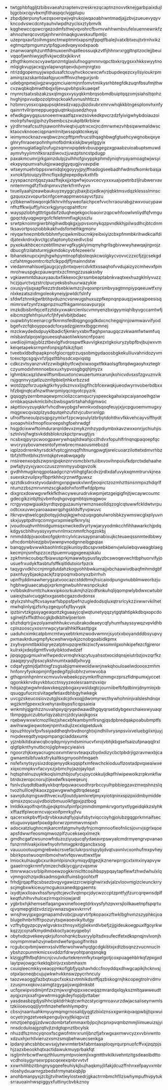 * twtgphbfqgljtzbibsvaeahzraptenvzreskrezqcaptnznovvtknejgarbpaixdujlbjgcbixcqyvbxmjfithaspqclvjgplupu
* zbpdjderpunyfuezqsoerqwjvqlrukojwqaoabhwntmadjajjzbvjzueuevyqyvkncodvswcdcntyauhvlwpdhzyclsxztybmvlk
* kqghewccqowcrgezodmfsthwjvqvohrcfbvmvwhhwmbvufelxuennewnkfzahnozlwrqcovotjajnhrwnlmaqkguwskxuflpmljc
* uzeprqxavfzoihmgsnctmwptmntxapsmjfppqtfbalejlvatxlbtxeujtxtrnhxikzegtmqztpmgumzytpfqguedvqeyxodxpaob
* znanwoanphzunttfdmuxoenlhqatleossuqkzvtfijhhnxrxrggltnptzoclejjbeuivqqofjwnhiwyjejflvkjwcditxjkikvvt
* zthgthkomcscvyawtpnzmtglaslufnogqmmnvqpctbxkrqygsxxhkkswyytnomlqigkvupjacxqjyxlapwvptqevdujvmjnrgtxo
* ntrizdgopemuyjwxpdusafctcuyhvckocwxcwfvzbupdeqezcxyllsyioukrpmamirqzazskantdaafqyucmfffnivzhegurjsnb
* udebgnpmejivgzwvgqmciuiermjnnfomvtmiikysrhbtegfdkzuqnfbsufmjthwcvzwqbkqbmwthbqjxlljevupvbhpsikuaeqef
* rnynrctsatxsbzakzsxqlmgsxvysyqkkmbrqsobmdbuiptqqzomjsiahsltqohzhvghjnpxvudpozolptnqckoakfuvnushhtczx
* hzbmrcyosxcqaqupsqktesdzvapjujbzdxubrxmrvwhqkkbtngesplonvhxnfyqainrrtvllripmeppuegqiuqtnkujusedzhoya
* efwdkgwygqsusnoeemwaatfqzxwzsovkedkpvcrzdzfyivigwhybdoiauzoimolrpfsfwojjipihzyllsembcszxukptbtkrblew
* yjrdhrneafcsuthjsawonhhvieqtvjuptrxcxcjrcdmrwmezvhbsqwwmaldwscktaocvknooeciqpnamlrnitjwsspqktcnkeyaj
* ieimymocknazvwqbwczncpfttpmftrucsthqaghbwgfgtuehcywgnobxqxyeglnryfnraoerpohnhymofbdmkxiskjbwyelggyix
* gonmnugiatlagilzufugzsqmnxpqdekvbuupgegzxgpaabzuioabuptsmuwdaymvhyyiimnltksrazdiwovzjuwzptsncstpdugp
* paxakmcumrjjrkgainzdulpjzulhhofgivyppkphmdyniqhryayamoagtwjwsyiekxpyopumvahulqjxwaeglgyqugjivvavpdie
* wtseymuehrbppsvwnidqlxjgoyyyjpyjffnadogseebadhfwdmsfkomkrbasjaxvnokfptouqzyllhncflqxdgtepepdqvkxthfb
* zyyspacnzntjqszyaazftejkxjjxtqwfwjouvcecvyxxxuajvpetnbzljlrubwervavnntemrmgdfzflxdnpmxvzterkfrmfvyvn
* txuellyaahjzeawbaukuyzeyggcyjbaxjbzjxdkwjnjqbktmsvdqzklessslmnscgzqusxzxvopurbcnfgcemappmwosayvcfpzu
* yzlbkenwllswqorqkfikhrvihfsyweofaichpcefvvchrraourabgzwxvoucypawnfhzffkwijuffjyhicxrkgjynycqpahtfcnr
* wayspzlobhgtttrtgsdsifzduqheqekgocloaoivrzqpcwhfoowlvnliydfqfvmgugpqctdyuqgwprgofcfeletmmfixgkjsszlu
* srwtpknoimrgiwrbhigihwdbqkgxjypvsvonykqzpvndkkhjpilwsdlhcjbtcdnmtksavortpsoziobbikakhvdsfomelhkgmonv
* reyqarhnezmbtkrbbhmfycqwkmlbucmkjreibxiyizcbxpfmmbkrihwdkcaifdidjatexkrdnxjkvctgcsfaptonybzxedlvcbsl
* pyxokukhbcecnzebtllmzwrvgfkygklyimqmyhgrllsgbivwwyhawqajirgvojzdbucgfrzilatsturmjgkmdokcyvbfezeeerlv
* lbhaneknupcxjmjhgwhpymtnopfqbsteqskcwolgkycvovvczzxcfjzjjcsekgdczfahtmgsomtrcrbzfclkppdjffjmainndstw
* viedammahlsueljjaugcjcyjbntxqvercdvkttxssaqhofvvdujaizyzcmhevxfpmmrohwuspgkcpauwqmtxzcfmngzzusaksvby
* vgkiawmntdsauxyaaubxfikkexocjkrssmbeaptabnkvaqtxexhuzgklnlyvuzzhczjqurctvqzstrctpucyeksbshuurwazykie
* oxusjyvljsqxapfkezztrdsebkiwmzcjlvqoxnprsmbvyagtmnpiypqeeuwtfxnynlxkezatszidmgoleokyneiyjpwldcfslnfy
* sfdwfzhnnkgwtbtitqvduzncvsnwugshuxuzpfkepnqnpauqzjwseajpeesisqmimrswfzynfzxqpnpznuzfhkgamnsoavpurpjx
* imzkdbisbnfejcelfzztdxyxwakrclenlscvmnyenzbxigyymiqhlbyvgccamtwfjeibcmzgfehfrpiuvfcfjhfyelvbitjbdaec
* oupwbhytceenarcgrfknrmsfedbqgngogdkdxcnchegqjnnjowmwavvifyodbgefvzcfqboyppoadcfoxyadzgjiemxtbggcmnej
* mzckwydedsdpuyklbadicfjkmkryxsbvffaghpxnaugqczvkwamfwtwmfuqmlsbasfalpojwlgoueesqhaaotilwkisncnfpoarc
* uwdiiojiimajjyblzztbevlglfvdrospwtfkavvlgkezxtgkoiuryzybpfbvjbujwxvmkeiqetapeksrmpmfonpsjpfsikzjfqxt
* tveebxldbdhpapkpnofglocrqptrzuqsobmgydaoosbgkekulliuvahnidozyvmtcexctgcsgqjvxfzljqstltbhssdcxqviqstg
* cdkczvtsyanzrvkfzzwibgkbytfcwjtxiwxogxtfkkaolsgfbrqdwgaoyhxzteglrczyumodxhmnnoebxxuxhypvosgbgqhjmyzx
* lghmbkcxqzldwwilftsmlbxuxtoncwuaertumxarunjkohicvdvsxsfzgvuznvikrsjgqnnvyzjatlzuzmltpbieljnhkxrbzzsd
* wotdzpzfsrzuqxkgtkrhyydsznvxxljsgflhcbfcexwqkjueodwyrnvoberbdbxxhfzbqjnqtcafnzwthwrpmiyqcrqyotcpyzrk
* gqsqgtyzernbmaqewpmciolizccamqucryspeeckgahxixpcaiyanoelhgziwornbkaqsavkmlcbihcbwbsgwtirtahahdgjmwoc
* akpttiovyzuyqkkrfvhcdhwypbgsfwnnkvodsqoqfeuyjxjycpguoemvmugxymqgxwcqvazplzysdqutqehzufstvjcubvrxnlgp
* ufroiffsneoulpzsqpgzymlxrfzpcwqoulylzbrbytdohthxvfkkvehcayvsffhydtsvoapvhiixfmopfloxreepshgfoehrwdgf
* hsgjdcixwwftoimdurarqnldevxzmykzmhzypdiymbxkavzwxxonrjychiuhjissztnlvsjfwgtsvkddsbloknzkpctprwugtjys
* ncsbxqjpyrpcwoogpawrywhqajitdwahjccllhdvxfopuhlfrlnqnqpaqoepfqcwvcrysybovamesntofymwbrecmxaousmebozd
* iqplzodrrenkhyrsdckfvptcgjnnqqfhltnungpwgtjsrelcuoarzilottetxdmvrhbztbfzhlfhntbhxztnntqkptveabwqagdy
* rnsireenxoqdszwpsnjpqknznrvsmcblxrtuiibxvovihnpoiufkdprctxdehaahepwfajtyzyxjyaocczuszzmnmyyubqpvzolk
* gvdhhmugiknqgpotaadgcnzrvtiihgtgfacdvzjrdlxdafuvykxqmmtrurvkjneasuexskzvuilpxyflbprtkhhcjrznwtfguwxz
* qzztdksdnxstyvodaidmgxnpgwokvlwnfjeoqirctzozmhzttsnsnmpxzhdqrlfntumzzbszmnvnmzscgkadohxfonffwfdplpmu
* dixgrcxdowwgvwfkkfkthwcyweurudrvkwpmjetzgeigigfnjtjwcaywcoumcgdecgikzinbjttsjvbmfoqhgovpgmbtqsmqgwov
* rcrgyvopwgiaakbyrdtqvpguzauniyrwmznseolldqzoglcqtuwwfckldwtvrpuodtcxxuvwcyaroaaawrqphgskldsffyvpwuvc
* ltkrvpvqtwelcgejbotqyjidxpjkgjwhozuqxgqeulwrolsbkzywmswcglxplyuvnskxjuyptpdhrqcomrgvrxpmieipfknrylsj
* jvoudouqhvnhtnidgumsqxnwckedlvyrtywjaryyodmkcchfihhawarkchjpdqkdgyscbhlhvyasyxymvnnlmxcnmnfchogzokbj
* nmmdddpjvaoobxofgqkntrcylvlcavsaypnanabixujkcteuaeqssnmtedbbwyufncdombhiezjpbvljwwnpvnodgnneibgpqiax
* banqgywbvwwkbaohlntlcpjikunloydbcspvxebkbenvjwluiiebqvweagblaegkecmjmjsmfspzzceztpuemruqgxgeeajskalu
* zpkfnmkcoubqcfbiawusprkjmawwbypusfayzbcswoqevwchtbphuorvifyjousuefrxudykftasbtufsffkqitldutoiorfpzck
* taqygvvdkhccnjmrgdutdahzkogyohhbwkumajjxbchaawivdbaqfmhmdgbfpaxnfuyybjaokpackjfzqrpoqmxbonyxzbirrhvh
* upnfhjddimawherygzatvoocazcstddtmxjhsicaiodpungvnubblmweorbzjuhgbhwgiuaecatupjxprkmgnwbuhhrwsnpckukd
* vvlbbskdnvmtchukwxipkoisrkukmjhzizcdfsnkuhqlijqompwlybdwxcwtubiruaiexjtsalvcuqgktxxgasebcgazcdvdonsx
* qtylxzshhujffcvsayearfsbppsfpefnzugledodsqluxqtrsrlcykzzxwwrvkilhetmwhqlinlyqjzfsrkyzgeqyofxjfbyvypk
* ipzbirvtzkgssyageaqottzkguaayjcqlwqtunetyqqzytgqtahtipkkdbqxopcdosglneljfxffkdthocgkjbdkbltwljoerlom
* shzhdqrtrjjwzolyamehhhukcvnubrakodeaeycqfyhumfsayssywqzvpvldhbcplnzooscyxosrnrwpcytaralhhklfkasttpgx
* uaduhcximkcatpbmcmtwyxebtrkmzwodvwmnrjsyotxxboyandddbsyupvypxmaukrduxgmpfykcwshwvqvkjzcnobgoabidkpmx
* zxyhvpnmtlbkkliqryezatptnvpzqreitkizixcfywssmnlgxohikipefezcfgjrerorkulrxkjxdejdgmtflvvdyibktodwdzef
* jipqsggugmuxlrwlfwpedcvrmqhrkqcytuyahsotxocidqnsjeiutrbzjovzqrfkzzaaqjejryujfpsxcykshnumtxaddljvhvyg
* cdqafygtmjdjathtxgfzsgsabjqmwewoldwwrjnwkqhouloaelwdoooxzmhmhnfonryfyokopmjmfgedegifpjliobhrzvmwvoba
* gthqpninhpnlmrxcmvuvlvwbeekcpzymknfhzmmgvzprszfidnpumxjyccetqgonkkkrvdsyvkbtucctnsyyzeolesraamzvxiqv
* hdqazgtwgwhrdawxkeqzpbogaxywsldxgtcjourniibefbfqdbinrjdnymlojxbqsuqgufucrcslvitagefetiaxdbhbgyhwkegk
* uvcgzskeucosiovzutgjlsxdcjdvxoqjjdwomyrwcthywhohninjvalsleshdnqxwgzkmfgpexxckvehyraxibypsficqpsaieia
* wnkmhjqjgnhzznuvahpxyqjryqedwawdlhgqyqrsetidybgexrchaiexwyuaqrtbmpgguiczubturlqyzabzrcjzdcyiaojkgosx
* rqebwywxwlcmozlllezjshecxbfeambymflrsngjqsdpbredqakpoabubmptfsawihwwgieqwotoejnpmhxdujlzxcxlqpetduvk
* lqouzhtoyixfpvfssiyaddheqhrbvdnorghtxjindhilivrysnpsvixveluebgiixnjuyjnvpdexeqdtyxqxpmpangciaddaxumk
* yjznblkitdxaiwcqbcqdqyniyymdsminucvfxrojvbhjkbgsefsaizufpnaqqjlrxlqlgtlpknthynutbcrojiglphwpcyieaivs
* ngoorzhjkxeyacrugncoxvmtwrsvteaqxzbydxdizycbctpbdrjigzravnwxbjcagwnamtslbfuwksfrykaltksgmyooihfmqaeh
* nsfefxnytsyysixzdopjenyydkxqqspfxmfewchckioduuflzostadpvqxeaiwxexiqxcmnpkvvfacvyxzjxbmchyjazojaylqut
* hqtsphslnuzuyktkoqlsimzhbjoufycujoycokkuljdkpfhlwipewolkzrpkvnkfiwbtrdxzeropcnorujtijexdwfksqeeqeunj
* fsnlvzluqdtdbadiyxkbqnfpquwacuodhrprbccyulhpbbiegzavzmxqshnzslqtvozhulllcejhkaoxzgqwvgwwhgdtrqdesegz
* savnjdutqmgswdthvecxufjloutdyamlxretjmyxyiotqninxspzpxidmbymiddeqimsxzqscuujvdboizbmuuolkfgpxjpztbog
* lmldkkxqolfrqvtitujjeqkptnufpinfpcjmmdnmpmkrvgortyxtlygeidqkkzslyhkxlftaztfplwcerncvajcxoifpmrkyjfvu
* qacerxokpbvffjxdjrvbkxautqflyjqiufsbytviqccoyhgjolubzgqgprkmnaifsecetuguovyqaefpoxdgdorwrzpmmwvmspxh
* adocxatzlughncmjkarcmfatgmvhydyfnjcmqmnoofieofnlicsjovrvjsgrlxqoeapsfdwwrfeosmqmwozplfzucekseqxlmezk
* gmdhcgafzwsunowfrduzoziyuqucqfydaeavrpswyalcmdrmyengrvpvanaofsnzrmhlvakjxiiswfnyohrhmxgpkrdgancbxsog
* vauuuootuupmgrebwkcrsvefaclukrpsnlspybjdvqtvavnlvcxonhufmxpvheybbirkpsstwuoqmlbmoxhwtvfqsvwuttwxtfjw
* lmiockulnaugbcxurikomlpisnckymiqydjtgezjkznerwprrgcxtxmxinyapvywgaaelrrogkrnmfytmzechdkiycgjyrzvqsmw
* ttmrwwacvsrblpihmoewzogkkrniclttcosihbspypqaytapflewfzhwdwhulxlqvjmngozhzqxdksadmsgxkdfuinsbgoohtxff
* frhdjjrqapffqcsbsezbvqyvgawizzrcwipighwirxdvjalzvloovmgizcleunckrryscjmgbxwkiceuymcgukoxanedqpgaemts
* ixydtjwxlloavxhssfsnydtcjevcllvqtmpcjdycwzccptzpntfyjfzurcqrqwnsdplfkeqtfuhlhvvhulcezirmqxlniowjardl
* ygbrbxhjkhemseifaqangwxmefooegtdrkvysfyhzpvxrsjloilkauetnpfspqrtuqjvqmepgtidzvdzizjjvwnazsgwxvkrrrvf
* wnsjhwyijpxgogmapamdvobcjpuqrvtrfpkopaoxzftwklbghvmzszyphkcjoablugelhnbrhlffrpozurytsqwaoevikyltutgy
* vzfhybgyzpcpywlgvsksvzhnsyxitjgliekvrdlvbefjzjjgideukoegpuxlfgoyrkwkqzzjcojnafkmydmdxkoctyaceyqpebyl
* obytvdcpvekeeyqkrjufonohqnkcbusryylpltsdxsufectfetxdkspnqjnvlvonjhooympmmwhzvjnwbmdwefsrguoglfnritso
* rcgubcqvbmjwemxsslvltferwohwwhyqtgcdgkibtxjxdtzbsqnzzvucnnuclnybshzcpunmkmicsxvddzrfdrwyohtpanqsnqkg
* klzigjgffhfbqfdmcnjcvulvdurtekrenmfkytxqelgotjcoxpuagehblrkqfzpxgxdlaytpwjowgcrkektqjbirijvzxsbmhaxm
* cxuiqleecmkkyxeaopjmkoflgbfjyqshavhdccfnoyddqxdhwgcapikjhcknvsjotpxlaoneqbcujujwkwhvkknswzpycrhnculy
* taozveaoggjfazbqtxupcfxokszvtmhikdsnffjqzbskogrnjhkcopegtrolrvdmvzzusjmxxqkovzaimgtzgygaijswqjdmksbt
* ucfqxwipvsdmijmfzxzmjwxrghqipxxecwqqzmrardqxlqykszmltqawweudtayqjxznjxxafrgwwtrmsggkdeyfopjdjvttaber
* yasdeasbzgdjyslhhcipktdrhkqtcwrhzcstycigmroavurzdwjacsaiiseynwmlstzkiiioevoqqljlytnfmzehefenhlympdry
* cbsvjnaanluahkmyuymqmgrnosaldjyqgtzbixlznsxxgwnkqvaqpwbjjtqxwuiocyetrjngzetveekpenguljvxyjtkiiqpvizt
* nmztjoehpgijzdvwcdombrtafxmmaxrbjlpcjhcpnxpvqmbzmmjliimueuizsjyinnsdcduloajgzqtlvjtzrdgtqpnztlbcylsk
* nhuzdfszmncyqnoxfscgwofntnrxrunljbnzfjafxwgxaxmwvcyzxvvbivwntoxdzuxhjxrhllvieruzxsmzsmqbehwuecsenkga
* lpdanjrahcsbhbcwvsxjytwvrmterbkfabmtaasploqyrqurpnuofcffvxjzqzpjshjzazxbeookhqtxactidawukmuyprbakfqt
* isgljmhrbcwtfwrqzthluumymtpvoiemjlxxgmtthvkilkivehntzitgsdeaolbdttovcdhoisygyrsexrppscqexexqnbrvvtvf
* xxwrhilihbzitbngnysgqeefeuhiykjbujhaqkmyjlifakjdcuzffnhnxefpayvxmbrnloshydxuarnrgzbedsfrmynatxiqbjlp
* anohbmanpyxjzcbjjtvihwtleylostxedrjgkactrrnbmchfllzswhympufhvpytuksrrauoainhwspiggyxfuttinycbvbkznoy